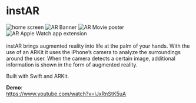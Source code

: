 # instAR
![home screen](https://i.imgur.com/4BzNyuH.png) ![AR Banner](https://i.imgur.com/LhsLHVI.jpg) ![AR Movie poster](https://i.imgur.com/ueRGdOo.jpg) ![AR Apple Watch app extension](https://i.imgur.com/03l3h0e.jpg) <br/><br/>
instAR brings augmented reality into life at the palm of your hands. With the use of an ARKit it uses the iPhone’s camera to analyze the surroundings around the user. When the camera detects a certain image, additional information is shown in the form of augmented reality. 

Built with Swift and ARKit.

<b>Demo</b>:<br/>
https://www.youtube.com/watch?v=lJxRnStK5uA
